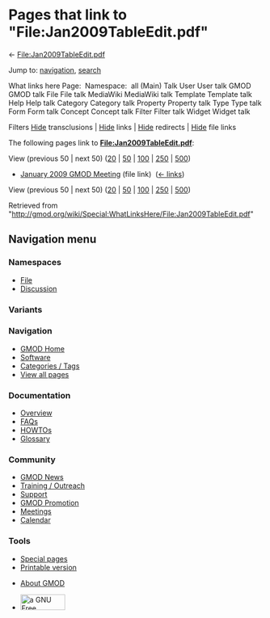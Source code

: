 <div id="mw-page-base" class="noprint">

</div>

<div id="mw-head-base" class="noprint">

</div>

<div id="content" class="mw-body" role="main">

<span id="top"></span>

<div id="mw-js-message" style="display:none;">

</div>



# <span dir="auto">Pages that link to "File:Jan2009TableEdit.pdf"</span>

<div id="bodyContent">

<div id="contentSub">

←
[File:Jan2009TableEdit.pdf](/wiki/File:Jan2009TableEdit.pdf "File:Jan2009TableEdit.pdf")

</div>

<div id="jump-to-nav" class="mw-jump">

Jump to: [navigation](#mw-navigation), [search](#p-search)

</div>

<div id="mw-content-text">

What links here Page:  Namespace:  all (Main) Talk User User talk GMOD
GMOD talk File File talk MediaWiki MediaWiki talk Template Template talk
Help Help talk Category Category talk Property Property talk Type Type
talk Form Form talk Concept Concept talk Filter Filter talk Widget
Widget talk

Filters
[Hide](/mediawiki/index.php?title=Special:WhatLinksHere/File:Jan2009TableEdit.pdf&hidetrans=1 "Special:WhatLinksHere/File:Jan2009TableEdit.pdf")
transclusions \|
[Hide](/mediawiki/index.php?title=Special:WhatLinksHere/File:Jan2009TableEdit.pdf&hidelinks=1 "Special:WhatLinksHere/File:Jan2009TableEdit.pdf")
links \|
[Hide](/mediawiki/index.php?title=Special:WhatLinksHere/File:Jan2009TableEdit.pdf&hideredirs=1 "Special:WhatLinksHere/File:Jan2009TableEdit.pdf")
redirects \|
[Hide](/mediawiki/index.php?title=Special:WhatLinksHere/File:Jan2009TableEdit.pdf&hideimages=1 "Special:WhatLinksHere/File:Jan2009TableEdit.pdf")
file links

The following pages link to
**[File:Jan2009TableEdit.pdf](/wiki/File:Jan2009TableEdit.pdf "File:Jan2009TableEdit.pdf")**:

View (previous 50 \| next 50)
([20](/mediawiki/index.php?title=Special:WhatLinksHere/File:Jan2009TableEdit.pdf&limit=20 "Special:WhatLinksHere/File:Jan2009TableEdit.pdf")
\|
[50](/mediawiki/index.php?title=Special:WhatLinksHere/File:Jan2009TableEdit.pdf&limit=50 "Special:WhatLinksHere/File:Jan2009TableEdit.pdf")
\|
[100](/mediawiki/index.php?title=Special:WhatLinksHere/File:Jan2009TableEdit.pdf&limit=100 "Special:WhatLinksHere/File:Jan2009TableEdit.pdf")
\|
[250](/mediawiki/index.php?title=Special:WhatLinksHere/File:Jan2009TableEdit.pdf&limit=250 "Special:WhatLinksHere/File:Jan2009TableEdit.pdf")
\|
[500](/mediawiki/index.php?title=Special:WhatLinksHere/File:Jan2009TableEdit.pdf&limit=500 "Special:WhatLinksHere/File:Jan2009TableEdit.pdf"))

- [January 2009 GMOD
  Meeting](/wiki/January_2009_GMOD_Meeting "January 2009 GMOD Meeting")
  (file link) ‎ <span class="mw-whatlinkshere-tools">([←
  links](/mediawiki/index.php?title=Special:WhatLinksHere&target=January+2009+GMOD+Meeting "Special:WhatLinksHere"))</span>

View (previous 50 \| next 50)
([20](/mediawiki/index.php?title=Special:WhatLinksHere/File:Jan2009TableEdit.pdf&limit=20 "Special:WhatLinksHere/File:Jan2009TableEdit.pdf")
\|
[50](/mediawiki/index.php?title=Special:WhatLinksHere/File:Jan2009TableEdit.pdf&limit=50 "Special:WhatLinksHere/File:Jan2009TableEdit.pdf")
\|
[100](/mediawiki/index.php?title=Special:WhatLinksHere/File:Jan2009TableEdit.pdf&limit=100 "Special:WhatLinksHere/File:Jan2009TableEdit.pdf")
\|
[250](/mediawiki/index.php?title=Special:WhatLinksHere/File:Jan2009TableEdit.pdf&limit=250 "Special:WhatLinksHere/File:Jan2009TableEdit.pdf")
\|
[500](/mediawiki/index.php?title=Special:WhatLinksHere/File:Jan2009TableEdit.pdf&limit=500 "Special:WhatLinksHere/File:Jan2009TableEdit.pdf"))

</div>

<div class="printfooter">

Retrieved from
"<http://gmod.org/wiki/Special:WhatLinksHere/File:Jan2009TableEdit.pdf>"

</div>

<div id="catlinks" class="catlinks catlinks-allhidden">

</div>

<div class="visualClear">

</div>

</div>

</div>

<div id="mw-navigation">

## Navigation menu

<div id="mw-head">



<div id="left-navigation">

<div id="p-namespaces" class="vectorTabs" role="navigation"
aria-labelledby="p-namespaces-label">

### Namespaces

- <span id="ca-nstab-image"><a href="/wiki/File:Jan2009TableEdit.pdf" accesskey="c"
  title="View the file page [c]">File</a></span>
- <span id="ca-talk"><a
  href="/mediawiki/index.php?title=File_talk:Jan2009TableEdit.pdf&amp;action=edit&amp;redlink=1"
  accesskey="t"
  title="Discussion about the content page [t]">Discussion</a></span>

</div>

<div id="p-variants" class="vectorMenu emptyPortlet" role="navigation"
aria-labelledby="p-variants-label">

### 

### Variants[](#)

<div class="menu">

</div>

</div>

</div>

<div id="right-navigation">





</div>



</div>

</div>

</div>

<div id="mw-panel">

<div id="p-logo" role="banner">

<a href="/wiki/Main_Page"
style="background-image: url(http://gmod.org/images/GMOD-cogs.png);"
title="Visit the main page"></a>

</div>

<div id="p-Navigation" class="portal" role="navigation"
aria-labelledby="p-Navigation-label">

### Navigation

<div class="body">

- <span id="n-GMOD-Home">[GMOD Home](/wiki/Main_Page)</span>
- <span id="n-Software">[Software](/wiki/GMOD_Components)</span>
- <span id="n-Categories-.2F-Tags">[Categories /
  Tags](/wiki/Categories)</span>
- <span id="n-View-all-pages">[View all
  pages](/wiki/Special:AllPages)</span>

</div>

</div>

<div id="p-Documentation" class="portal" role="navigation"
aria-labelledby="p-Documentation-label">

### Documentation

<div class="body">

- <span id="n-Overview">[Overview](/wiki/Overview)</span>
- <span id="n-FAQs">[FAQs](/wiki/Category:FAQ)</span>
- <span id="n-HOWTOs">[HOWTOs](/wiki/Category:HOWTO)</span>
- <span id="n-Glossary">[Glossary](/wiki/Glossary)</span>

</div>

</div>

<div id="p-Community" class="portal" role="navigation"
aria-labelledby="p-Community-label">

### Community

<div class="body">

- <span id="n-GMOD-News">[GMOD News](/wiki/GMOD_News)</span>
- <span id="n-Training-.2F-Outreach">[Training /
  Outreach](/wiki/Training_and_Outreach)</span>
- <span id="n-Support">[Support](/wiki/Support)</span>
- <span id="n-GMOD-Promotion">[GMOD
  Promotion](/wiki/GMOD_Promotion)</span>
- <span id="n-Meetings">[Meetings](/wiki/Meetings)</span>
- <span id="n-Calendar">[Calendar](/wiki/Calendar)</span>

</div>

</div>

<div id="p-tb" class="portal" role="navigation"
aria-labelledby="p-tb-label">

### Tools

<div class="body">

- <span id="t-specialpages"><a href="/wiki/Special:SpecialPages" accesskey="q"
  title="A list of all special pages [q]">Special pages</a></span>
- <span id="t-print"><a
  href="/mediawiki/index.php?title=Special:WhatLinksHere/File:Jan2009TableEdit.pdf&amp;printable=yes"
  rel="alternate" accesskey="p"
  title="Printable version of this page [p]">Printable version</a></span>

</div>

</div>

</div>

</div>

<div id="footer" role="contentinfo">

- <span id="footer-places-about">[About
  GMOD](/wiki/GMOD:About "GMOD:About")</span>

<!-- -->

- <span id="footer-copyrightico">[<img src="http://www.gnu.org/graphics/gfdl-logo-small.png" width="88"
  height="31" alt="a GNU Free Documentation License" />](http://www.gnu.org/licenses/fdl-1.3.html)</span>




</div>
